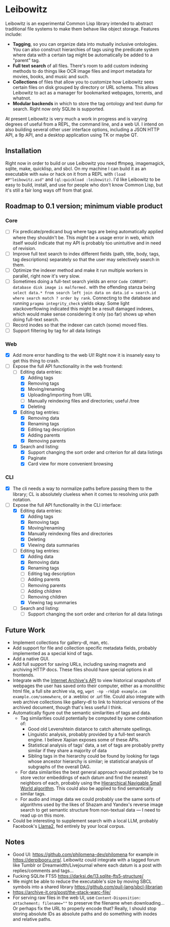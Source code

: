 Leibowitz
=========

Leibowitz is an experimental Common Lisp library intended to abstract
traditional file systems to make them behave like object storage.
Features include:

* **Tagging**, so you can organize data into mutually inclusive
  ontologies.  You can also construct hierarchies of tags using the
  predicate system where data with a certain tag might be
  automatically be added to a "parent" tag.
* **Full text search** of all files.  There's room to add custom
  indexing methods to do things like OCR image files and import
  metadata for movies, books, and music and such.
* **Collections** of files that allow you to customize how Leibowitz
  sees certain files on disk grouped by directory or URL schema.  This
  allows Leibowitz to act as a manager for bookmarked webpages,
  torrents, and whatnot.
* **Modular backends** in which to store the tag ontology and text
  dump for search.  Right now only SQLite is supported.

At present Leibowitz is very much a work in progress and is varying
degrees of useful from a REPL, the command line, and a web UI. I
intend on also building several other user interface options,
including a JSON HTTP API, a 9p API, and a desktop application using
TK or maybe QT.

Installation
------------

Right now in order to build or use Leibowitz you need ffmpeg,
imagemagick, sqlite, make, quicklisp, and sbcl.  On my machine I can
build it as an executable with `make` or hack on it from a REPL with
`(load #P"leibowitz.asd"` and `(ql:quickload :leibowitz)`.  I'd like
Leibowitz to be easy to build, install, and use for people who don't
know Common Lisp, but it's still a fair long ways off from that goal.

Roadmap to 0.1 version; minimum viable product
----------------------------------------------

### Core

- [ ] Fix predicate/predicand bug where tags are being automatically
      applied where they shouldn't be.  This *might* be a usage error
      in web, which itself would indicate that my API is probably too
      unintuitive and in need of revision.
- [ ] Improve full text search to index different fields (path, title,
      body, tags, tag descriptions) separately so that the user may
      selectively search in them.
- [ ] Optimize the indexer method and make it run multiple workers in
      parallel, right now it's very slow.
- [ ] Sometimes doing a full-text search yields an error `Code
      CORRUPT: database disk image is malformed.` with the offending
      stanza being `select data.* from search left join data on
      data.id = search.id where search match ? order by rank`.
      Connecting to the database and running `pragma integrity_check`
      yields okay.  Some light stackoverflowing indicated this might
      be a result damaged indexes, which would make sense considering
      it only (so far) shows up when doing full-text search.
- [ ] Record inodes so that the indexer can catch (some) moved files.
- [ ] Support filtering by tag for all data listings

### Web

- [X] Add more error handling to the web UI!  Right now it is insanely
      easy to get this thing to crash.
- [ ] Expose the full API functionality in the web frontend:
  - [ ] Editing data entries:
    - [X] Adding tags
    - [X] Removing tags
    - [X] Moving/renaming
    - [X] Uploading/importing from URL
    - [ ] Manually reindexing files and directories; useful /tree
    - [X] Deleting
  - [X] Editing tag entries:
    - [X] Removing data
    - [X] Renaming tags
    - [X] Editing tag description
    - [X] Adding parents
    - [X] Removing parents
  - [X] Search and listing:
    - [X] Support changing the sort order and criterion for all data
          listings
    - [X] Paginate
    - [X] Card view for more convenient browsing

### CLI

- [X] The cli needs a way to normalize paths before passing them to
      the library; CL is absolutely clueless when it comes to
      resolving unix path notation.
- [ ] Expose the full API functionality in the CLI interface:
  - [X] Editing data entries:
    - [X] Adding tags
    - [X] Removing tags
    - [X] Moving/renaming
    - [X] Manually reindexing files and directories
    - [X] Deleting
    - [X] Viewing data summaries
  - [ ] Editing tag entries:
    - [X] Adding data
    - [X] Removing data
    - [X] Renaming tags
    - [ ] Editing tag description
    - [ ] Adding parents
    - [ ] Removing parents
    - [ ] Adding children
    - [ ] Removing children
    - [X] Viewing tag summaries
  - [ ] Search and listing:
    - [ ] Support changing the sort order and criterion for all data
          listings

Future Work
-----------
- Implement collections for gallery-dl, man, etc.
- Add support for file and collection specific metadata fields,
  probably implemented as a special kind of tags.
- Add a native GUI.
- Add full support for saving URLs, including saving magnets and
  archiving HTTP docs.  These files should have special options in all
  frontends.
- Integrate with the [Internet Archive's
  API](https://archive.org/developers/index-apis.html) to view
  historical snapshots of webpages the user has saved onto their
  computer, either as a monolithic html file, a full site archive via,
  eg, `wget -np -rkEpD example.com example.com/somewhere`, or a
  .webloc or .url file.  Could also integrate with web archive
  collections like gallery-dl to link to historical versions of the
  archived document, though that's less useful I think.
- Automatically figure out the semantic similarities of tags and data.
  - Tag similarities could potentially be computed by some combination
    of:
    - Good old Levenshtein distance to catch alternate spellings.
    - Linguistic analysis, probably provided by a full-text search
      engine.  I believe Xapian exposes some of these APIs.
    - Statistical analysis of tags' data, a set of tags are probably
      pretty similar if they share a majority of data
    - Sibling tags in the hierarchy could be found by looking for tags
      whose ancestor hierarchy is similar; ie statistical analysis of
      subgraphs of the overall DAG.
  - For data similarities the best general approach would probably be
    to store vector embeddings of each datum and find the nearest
    neighbors of each, probably using the [Hierarchical Navigable
    Small World algorithm](https://arxiv.org/abs/1603.09320).  This
    could also be applied to find semantically similar tags.
  - For audio and image data we could probably use the same sorts of
    algorithms used by the likes of Shazam and Yandex's reverse image
    search to get semantic structure from non-textual data — I need to
    read up on this more.
- Could be interesting to supplement search with a local LLM, probably
  Facebook's [Llama2](https://ai.meta.com/llama/), fed entirely by
  your local corpus.

Notes
-----
* Good UI: <https://github.com/philomena-dev/philomena> for example in
  <https://derpibooru.org/>.  Leibowitz could integrate with a tagged
  forum like Tumblr or Dreamwidth/Livejournal where each datum is a
  post with replies/comments and tags...
* Fucking SQLite FTS5 https://darksi.de/13.sqlite-fts5-structure/
* We might be able to reduce the executable's size by moving SBCL
  symbols into a shared library
  https://github.com/quil-lang/sbcl-librarian
* https://archive-it.org/post/the-stack-warc-file/
* For serving raw files in the web UI, use `Content-Disposition:
  attachement; filename=""` to preserve the filename when
  downloading...  Or perhaps fix the URL to properly encode that?
  Really, I should stop storing absolute IDs as absolute paths and do
  something with inodes and relative paths.
